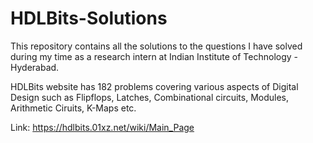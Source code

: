 # HDLBits-Solutions
This repository contains all the solutions to the questions I have solved during my time as a research intern at Indian Institute of Technology - Hyderabad.

HDLBits website has 182 problems covering various aspects of Digital Design such as Flipflops, Latches, Combinational circuits, Modules, Arithmetic Ciruits, K-Maps etc.

Link: https://hdlbits.01xz.net/wiki/Main_Page
